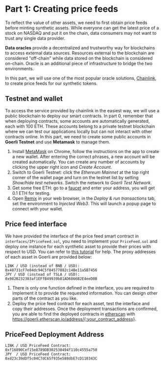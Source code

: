 # Part 1: Creating price feeds

To reflect the value of other assets, we need to first obtain price feeds before minting synthetic assets. While everyone can get the latest price of a stock on NASDAQ and put it on the chain, data consumers may not want to trust any single data provider.

**Data oracles** provide a decentralized and trustworthy way for blockchains to access external data sources. Resources external to the blockchain are considered "off-chain" while data stored on the blockchain is considered on-chain. Oracle is an additional piece of infrastructure to bridge the two environments.

In this part, we will use one of the most popular oracle solutions, [Chainlink](https://docs.chain.link/), to create price feeds for our synthetic tokens.

## Testnet and wallet

To access the service provided by chainlink in the easiest way, we will use a public blockchain to deploy our smart contracts. In part 0, remember that when deploying contracts, some accounts are automatically generated, each with 100 ETH. These accounts belong to a private testnet blockchain where we can test our applications locally but can not interact with other contracts online. In this part, we need to create some public accounts in **Goerli Testnet** and use **Metamask** to manage them.

1. Install [MetaMask](https://chrome.google.com/webstore/detail/metamask/nkbihfbeogaeaoehlefnkodbefgpgknn) on Chrome, follow the instructions on the app to create a new wallet. After entering the correct phrases, a new account will be created automatically. You can create any number of accounts by clicking the upper right icon and _Create Account_.
2. Switch to Goerli Testnet: click the _Ethereum Mainnet_ at the top right corner of the wallet page and turn on the testnet list by setting _Show/hide test networks_. Switch the network to _Goerli Test Network_.
3. Get some free ETH: go to a [faucet](https://faucets.chain.link/) and enter your address, you will get 0.1 ETH for testing.
4. Open [Remix](https://remix.ethereum.org/) in your web browser, in the _Deploy & run transactions_ tab, set the environment to _Injected Web3_. This will launch a popup page to connect with your wallet.

## Price feed interface

We have provided the interface of the price feed smart contract in `interfaces/IPriceFeed.sol`, you need to implement your `PriceFeed.sol` and deploy one instance for each synthetic asset to provide their prices with respect to USD. You can refer to [this tutorial](https://docs.chain.link/docs/get-the-latest-price/) for help. The proxy addresses of each asset in Goerli are provided below:

```
LINK / USD (instead of BNB / USD): 0x48731cF7e84dc94C5f84577882c14Be11a5B7456
JPY / USD (instead of TSLA / USD): 0x982B232303af1EFfB49939b81AD6866B2E4eeD0B
```

1. There is only one function defined in the interface, you are required to implement it to provide the requested information. You can design other parts of the contract as you like.
2. Deploy the price feed contract for each asset, test the interface and copy their addresses. Once the deployment transactions are confirmed, you are able to find the deployed contracts in [etherscan](https://goerli.etherscan.io/) with https://goerli.etherscan.io/address/{:your_contract_address}.

## PriceFeed Deployment Address

```
LINK / USD PriceFeed Contract: 0xf16890Cef15e8789DB302530494f110c4555a750
JPY  / USD PriceFeed Contract: 0xd23c39dDf5c04C7dC65f935e588dbE7cD110343C
```
